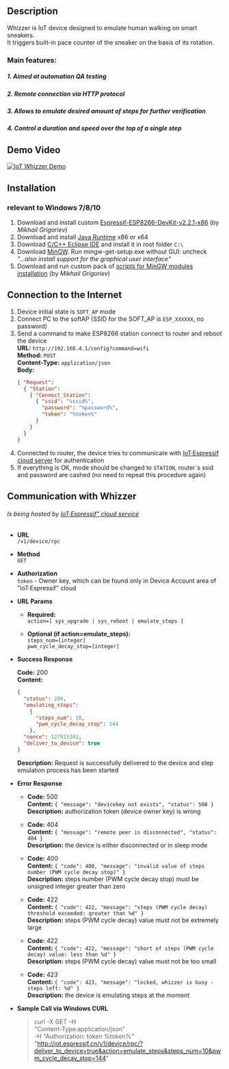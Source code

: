 Description
----
Whizzer is IoT device designed to emulate human walking on smart sneakers. <br />
It triggers built-in pace counter of the sneaker on the basis of its rotation.

### Main features:

##### 1. Aimed at automation QA testing
##### 2. Remote connection via HTTP protocol
##### 3. Allows to emulate desired amount of steps for further verification
##### 4. Control a duration and speed over the top of a single step

Demo Video
---
[![IoT Whizzer Demo](https://img.youtube.com/vi/fBj2eXHkNwg/0.jpg)](https://youtu.be/fBj2eXHkNwg)

Installation
----
### relevant to Windows 7/8/10

1. Download and install custom [Espressif-ESP8266-DevKit-v2.2.1-x86](http://dl.programs74.ru/get.php?file=EspressifESP8266DevKit) (by *Mikhail Grigoriev*)
2. Download and install [Java Runtime](http://www.oracle.com/technetwork/java/javase/downloads/index.html) x86 or x64
3. Download [C/C++ Eclipse IDE](https://eclipse.org/downloads/packages/eclipse-ide-cc-developers/oxygenr) and install it in root folder `C:\`
4. Download [MinGW](http://sourceforge.net/projects/mingw/files/Installer/). Run mingw-get-setup.exe without GUI: uncheck *"...also install support for the graphical user interface"*
5. Download and run custom pack of [scripts for MinGW modules installation](http://dl.programs74.ru/get.php?file=EspressifESP8266DevKitAddon) (by *Mikhail Grigoriev*)

Connection to the Internet
----
1. Device initial state is `SOFT_AP` mode
2. Connect PC to the softAP (SSID for the SOFT_AP is `ESP_XXXXXX`, no password)
3. Send a command to make ESP8266 station connect to router and reboot the device <br />
	**URL:** `http://192.168.4.1/config?command=wifi` <br />
	**Method:**	`POST` <br />
	**Content-Type:** `application/json` <br />
	**Body:** <br />
	```json
	{ "Request":
	  { "Station":
	    { "Connect_Station":
	      { "ssid": "%ssid%",
	        "password": "%password%",
	        "token": "%token%"
	      }
	    }
	  }
	}
	```
4. Connected to router, the device tries to communicate with [IoT·Espressif cloud server](http://iot.espressif.cn) for authentication
5. If everything is OK, mode should be changed to `STATION`, router`s ssid and password are cashed (no need to repeat this procedure again)

Communication with Whizzer
----
###### Is being hosted by [IoT·Espressif" cloud service](http://iot.espressif.cn)

* **URL** <br />
	`/v1/device/rpc`

* **Method** <br />
	`GET`

* **Authorization** <br />
	`token` - Owner key, which can be found only in Device Account area of "IoT·Espressif" cloud

* **URL Params**
	
	* **Required:** <br />
	  `action=[ sys_upgrade | sys_reboot | emulate_steps ]`
	
	* **Optional (if action=emulate_steps):** <br />
	  `steps_num=[integer]` <br />
	  `pwm_cycle_decay_stop=[integer]`

* **Success Response**

    **Code:** 200 <br />
    **Content:**
	```json
	{
	  "status": 200,
	  "emulating_steps":
	    {
	      "steps_num": 10,
	      "pwm_cycle_decay_stop": 144
	    },
	  "nonce": 127915383,
	  "deliver_to_device": true
	}
	```
	**Description:** Request is successfully delivered to the device and step emulation process has been started 
	
* **Error Response**
	
	* **Code:** 500 <br />
	  **Content:** `{ "message": "devicekey not exists", "status": 500 }` <br />
	  **Description:** authorization token (device owner key) is wrong
	
	* **Code:** 404 <br />
	  **Content:** `{ "message": "remote peer is disconnected", "status": 404 }` <br />
	  **Description:** the device is either disconnected or in sleep mode
	
	* **Code:** 400 <br />
	  **Content:** `{ "code": 400, "message": "invalid value of steps number (PWM cycle decay stop)" }` <br />
	  **Description:** steps number (PWM cycle decay stop) must be unsigned integer greater than zero
	
	* **Code:** 422 <br />
	  **Content:** `{ "code": 422, "message": "steps (PWM cycle decay) threshold exceeded: greater than %d" }` <br />
	  **Description:** steps (PWM cycle decay) value must not be extremely large
	
	* **Code:** 422 <br />
	  **Content:** `{ "code": 422, "message": "short of steps (PWM cycle decay) value: less than %d" }` <br />
	  **Description:** steps (PWM cycle decay) value must not be too small

	* **Code:** 423 <br />
	  **Content:** `{ "code": 423, "message": "locked, whizzer is busy - steps left: %d" }` <br />
	  **Description:** the device is emulating steps at the moment

* **Sample Call via Windows CURL**

	> curl -X GET -H <br />
	> "Content-Type:application/json" <br />
	> -H "Authorization: token %token%" <br />
	> "http://iot.espressif.cn/v1/device/rpc/?deliver_to_device=true&action=emulate_steps&steps_num=10&pwm_cycle_decay_stop=144"